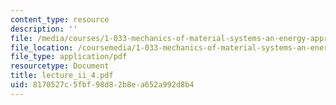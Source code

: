 ```yaml
---
content_type: resource
description: ''
file: /media/courses/1-033-mechanics-of-material-systems-an-energy-approach-fall-2003/8170527c5fbf98d82b8ea652a992d8b4_lecture_ii_4.pdf
file_location: /coursemedia/1-033-mechanics-of-material-systems-an-energy-approach-fall-2003/8170527c5fbf98d82b8ea652a992d8b4_lecture_ii_4.pdf
file_type: application/pdf
resourcetype: Document
title: lecture_ii_4.pdf
uid: 8170527c-5fbf-98d8-2b8e-a652a992d8b4
---
```

